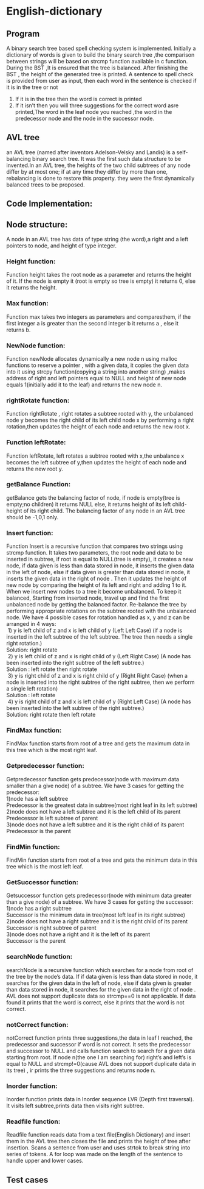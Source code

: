 # English-dictionary
## Program
A binary search tree based spell checking system is implemented. Initially a dictionary of words is given to build the binary search tree ,the
comparison between strings will be based on strcmp function available in c function. During
the BST ,It is ensured that the tree is balanced. After finishing the
BST , the height of the generated tree is printed.
A sentence to spell check is provided from user as input, then each word in the sentence is checked if it is in the tree or
not
1. If it is in the tree then the word is correct is printed
2. If it isn’t then you will three suggestions for the correct word asre printed,The word in the leaf
node you reached ,the word in the predecessor node and the node in the successor node.
## AVL tree
an AVL tree (named after inventors Adelson-Velsky and Landis) is a self-balancing binary search tree. It was the first such data structure to be invented.In an AVL tree, the heights of the two child subtrees of any node differ by at most one; if at any time they differ by more than one, rebalancing is done to restore this property. they were the first dynamically balanced trees to be proposed.
## Code Implementation:
## Node structure:<br>
A node in an AVL tree has  data of type string (the word),a right and a left pointers to node, and height of type integer. 
### Height function:
Function height takes the root node as a parameter and returns the height of it. If the node is empty it (root is empty so tree is empty) it returns 0, else it returns the height. 
### Max function:
Function max takes two integers as parameters and comparesthem, if the first integer a is greater than the second integer b it returns a , else it returns b.
### NewNode function:
 Function newNode allocates dynamically a new node n using malloc functions to reserve a pointer , with a given data, it copies the given data into it using strcpy function(copying a string into another string) ,makes address of right and left pointers equal to NULL and height of new node equals 1(initially add it to the leaf) and returns the new node n.
 ### rightRotate function:
 Function rightRotate , right rotates a subtree rooted with y, the unbalanced node y becomes the right child of its left child  node x by performing a right rotation,then updates the height of each node and returns the new root x. 
 ### Function leftRotate:
 Function leftRotate, left rotates a subtree rooted with x,the unbalance x becomes the left subtree of y,then updates the height of each node and returns the new root y.
### getBalance Function:
getBalance gets the balancing factor of node, if node is empty(tree is empty;no children) it returns NULL else, it returns height of its left child-height of its right child.  The balancing factor of any node in an AVL tree should be -1,0,1 only.
### Insert function:
Function Insert is a recursive function that compares two strings using strcmp function. It takes two parameters, the root node and data to be inserted in subtree, if root is equal to NULL(tree is empty), it creates a new node, if data given is less than data stored in node, it inserts the given data in the left of node, else if data given is greater than data stored in node, it inserts the given data in the right of node . Then it updates the height of new node by comparing the height of its left and right and adding 1 to it. When we insert new nodes to a tree it become unbalanced. To keep it balanced,  Starting from inserted node, travel up and find the first unbalanced node by getting the balanced factor. Re-balance the tree by performing appropriate rotations on the subtree rooted with the unbalanced node. We have 4 possible cases for rotation handled as x, y and z can be arranged in 4 ways:
<br> 1) y is left child of z and x is left child of y (Left Left Case)
(if a node is inserted in the left subtree of the left subtree. The tree then needs a single right rotation.)
<br>Solution: right rotate
<br> 2) y is left child of z and x is right child of y (Left Right Case)
(A node has been inserted into the right subtree of the left subtree.)
<br>Solution :  left rotate then right rotate
<br> 3) y is right child of z and x is right child of y (Right Right Case)
(when a node is inserted into the right subtree of the right subtree, then we perform a single left rotation)
<br>Solution : left rotate
<br> 4) y is right child of z and x is left child of y (Right Left Case)
(A node has been inserted into the left subtree of the right subtree.)
<br>Solution: right rotate then left rotate
### FindMax function:
FindMax function starts from root of a tree and gets the maximum data in this tree which is the most right leaf.
### Getpredecessor function:
Getpredecessor function gets predecessor(node with maximum data smaller than a give node) of a subtree.
We have 3 cases for getting the predecessor:
<br>1)node has a left subtree
<br>Predecessor is the greatest data in subtree(most right leaf in its left subtree)
<br>2)node does not have a left subtree and it is the left child of its parent
<br>Predecessor is left subtree of parent
<br>3)node does not have a left subtree and it is the right child of its parent
<br>Predecessor is the parent
### FindMin function:
FindMin function starts from root of a tree and gets the minimum data in this tree which is the most left leaf.
### GetSuccessor function:
Getsuccessor function gets predecessor(node with minimum data greater than a give node) of a subtree.
We have 3 cases for getting the successor:
<br>1)node has a right subtree
<br>Successor is the minimum data in tree(most left leaf in its right subtree)
<br>2)node does not have a right subtree and it is the right child of its parent
<br>Successor is right subtree of parent
<br>3)node does not have a right and it is the left of its parent
<br>Successor is the parent
### searchNode function:
searchNode is a recursive function which searches for a node from root of the tree by the node’s data. If if data given is less than data stored in node, it searches for the given data in the left of node, else if data given is greater than data stored in node, it searches for the given data in the right of node . AVL does not support duplicate data so strcmp==0 is not applicable. If data found it prints that the word is correct, else it prints that the word is not correct.
### notCorrect function:
notCorrect function prints three suggestions,the data in leaf I reached, the predecessor and successor if word is not correct. It sets the predecessor and successor to NULL and calls function search to search for a given data starting from root. If node n(the one I am searching for) right’s and left’s  is equal to NULL and strcmp!=0(cause AVL does not support duplicate data in its tree) , ir prints the three suggestions and returns node n.
### Inorder function:
Inorder function prints data in Inorder sequence LVR (Depth first traversal). It visits left subtree,prints data then visits right subtree.
### Readfile function:
Readfile function reads data from a text file(English Dictionary) and insert them in the AVL tree.then closes the file and prints the height of tree after insertion. Scans a sentence from user and uses strtok to break string into series of tokens. A for loop was made on the length of the sentence to handle upper and lower cases.
## Test cases

